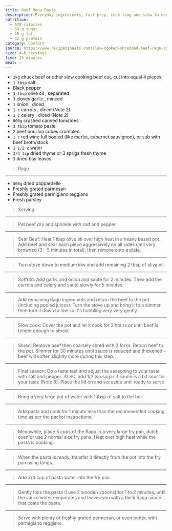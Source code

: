 ```yaml
---
title: Beef Ragu Pasta
description: Everyday ingredients, fast prep, cook long and slow to end up with a luscious dish
nutrition:
  - 678 calories
  - 69 g sugar
  - 26 g fat
  - 42 g protein
category: Comfort
source: https://www.recipetineats.com/slow-cooked-shredded-beef-ragu-pasta/#wprm-recipe-container-21899
size: 4-6 servings
time: 25 minutes
meat: ✓
---
```


* `2kg` chuck beef or other slow cooking beef cut, cut into equal 4 pieces
* `1 tbsp` salt
* Black pepper
* `3 tbsp` olive oil , separated
* `3` cloves garlic , minced
* `1` onion , diced
* `1 c` carrots , diced (Note 2)
* `1 c` celery , diced (Note 2)
* `800g` crushed canned tomatoes
* `3 tbsp` tomato paste
* `2` beef bouillon cubes crumbled
* `1 c` red wine full bodied (like merlot, cabernet sauvignon), or sub with beef broth/stock
* `1 1/2 c` water
* `3/4 tsp` dried thyme or 3 sprigs fresh thyme
* `3` dried bay leaves

> Ragu

---

* `500g` dried pappardelle
* Freshly grated parmesan
* Freshly grated parmigiano reggiano
* Fresh parsley

> Serving

---

> Pat beef dry and sprinkle with salt and pepper

---

> Sear Beef: Heat 1 tbsp olive oil over high heat in a heavy based pot. Add beef and sear each piece aggressively on all sides until very browned (3 - 5 minutes in total), then remove onto a plate.

---

> Turn stove down to medium low and add remaining 2 tbsp of olive oil.

---

> Soffrito: Add garlic and onion and sauté for 2 minutes. Then add the carrots and celery and sauté slowly for 5 minutes.

---

> Add remaining Ragu ingredients and return the beef to the pot (including pooled juices). Turn the stove up and bring it to a simmer, then turn it down to low so it's bubbling very very gently.

---

> Slow cook: Cover the pot and let it cook for 2 hours or until beef is tender enough to shred. 

---

> Shred: Remove beef then coarsely shred with 2 forks. Return beef to the pot. Simmer for 30 minutes until sauce is reduced and thickened - beef will soften slightly more during this step.

---

> Final season: Do a taste test and adjust the seasoning to your taste with salt and pepper. ALSO, add 1/2 tsp sugar if sauce is a bit sour for your taste (Note 6). Place the lid on and set aside until ready to serve

---

> Bring a very large pot of water with 1 tbsp of salt to the boil.

---

> Add pasta and cook for 1 minute less than the recommended cooking time as per the packet instructions.

---

> Meanwhile, place 5 cups of the Ragu in a very large fry pan, dutch oven or use 2 normal size fry pans. Heat over high heat while the pasta is cooking.

---

> When the pasta is ready, transfer it directly from the pot into the fry pan using tongs.

---

> Add 3/4 cup of pasta water into the fry pan.

---

> Gently toss the pasta (I use 2 wooden spoons) for 1 to 2 minutes, until the sauce water evaporates and leaves you with a thick Ragu sauce that coats the pasta.

---

> Serve with plenty of freshly grated parmesan, or even better, with parmigiano reggiano.